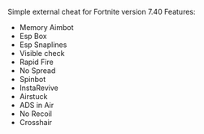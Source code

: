 Simple external cheat for Fortnite version 7.40
Features:
- Memory Aimbot
- Esp Box
- Esp Snaplines
- Visible check
- Rapid Fire
- No Spread
- Spinbot
- InstaRevive
- Airstuck
- ADS in Air
- No Recoil
- Crosshair
